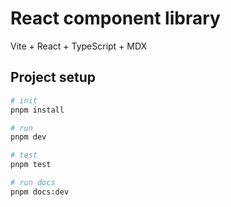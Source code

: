 # React component library

Vite + React + TypeScript + MDX

## Project setup

```bash
# init
pnpm install

# run
pnpm dev

# test
pnpm test

# run docs
pnpm docs:dev
```
